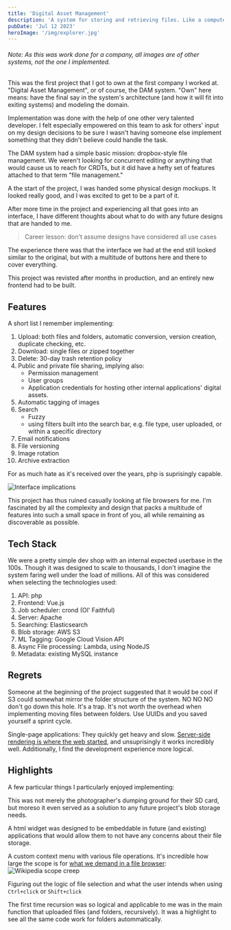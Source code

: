 ```yaml
---
title: 'Digital Asset Management'
description: 'A system for storing and retrieving files. Like a computer, but its not on your computer.'
pubDate: 'Jul 12 2023'
heroImage: '/img/explorer.jpg'
---
```


###### Note: As this was work done for a company, all images are of other systems, not the one I implemented.

This was the first project that I got to own at the first company I worked at. "Digital Asset Management", or of course, the DAM system. "Own" here means: have the final say in the system's architecture (and how it will fit into exiting systems) and modeling the domain.

Implementation was done with the help of one other very talented developer. I felt especially empowered on this team to ask for others' input on my design decisions to be sure I wasn't having someone else implement something that they didn't believe could handle the task.

The DAM system had a simple basic mission: dropbox-style file management. We weren't looking for concurrent editing or anything that would cause us to reach for CRDTs, but it did have a hefty set of features attached to that term "file management."

A the start of the project, I was handed some physical design mockups. It looked really good, and I was excited to get to be a part of it.

After more time in the project and experiencing all that goes into an interface, I have different thoughts about what to do with any future designs that are handed to me.

> Career lesson: don't assume designs have considered all use cases

The experience there was that the interface we had at the end still looked similar to the original, but with a multitude of buttons here and there to cover everything.

This project was revisted after months in production, and an entirely new frontend had to be built.

## Features
A short list I remember implementing:

1. Upload: both files and folders, automatic conversion, version creation, duplicate checking, etc.
2. Download: single files or zipped together
3. Delete: 30-day trash retention policy
2. Public and private file sharing, implying also:
    - Permission management
    - User groups
    - Application credentials for hosting other internal applications' digital assets.
3. Automatic tagging of images
4. Search
    - Fuzzy
    - using filters built into the search bar, e.g. file type, user uploaded, or within a specific directory
5. Email notifications
6. File versioning
7. Image rotation
8. Archive extraction

For as much hate as it's received over the years, php is suprisingly capable.

![Interface implications](/img/confusion.jpg)

This project has thus ruined casually looking at file browsers for me. I'm fascinated by all the complexity and design that packs a multitude of features into such a small space in front of you, all while remaining as discoverable as possible.

## Tech Stack

We were a pretty simple dev shop with an internal expected userbase in the 100s. Though it was designed to scale to thousands, I don't imagine the system faring well under the load of millions. All of this was considered when selecting the technologies used:
1. API: php
2. Frontend: Vue.js
3. Job scheduler: crond (Ol' Faithful)
4. Server: Apache
5. Searching: Elasticsearch
6. Blob storage: AWS S3
7. ML Tagging: Google Cloud Vision API
8. Async File processing: Lambda, using NodeJS
9. Metadata: existing MySQL instance

## Regrets

Someone at the beginning of the project suggested that it would be cool if S3 could somewhat mirror the folder structure of the system. NO NO NO don't go down this hole. It's a trap. It's not worth the overhead when implementing moving files between folders. Use UUIDs and you saved yourself a sprint cycle.

Single-page applications: They quickly get heavy and slow. [Server-side rendering is where the web started](https://hypermedia.systems/hypermedia-components/), and unsuprisingly it works incredibly well. Additionally, I find the development experience more logical.


## Highlights

A few particular things I particularly enjoyed implementing:

This was not merely the photographer's dumping ground for their SD card, but moreso it even served as a solution to any future project's blob storage needs.

A html widget was designed to be embeddable in future (and existing) applications that would allow them to not have any concerns about their file storage.

A custom context menu with various file operations. It's incredible how large the scope is for [what we demand in a file browser](https://en.wikipedia.org/wiki/File_Explorer#Extensibility):
![Wikipedia scope creep](/features.png)

Figuring out the logic of file selection and what the user intends when using `Ctrl+click` or `Shift+click`

The first time recursion was so logical and applicable to me was in the main function that uploaded files (and folders, recursively). It was a highlight to see all the same code work for folders autommatically.